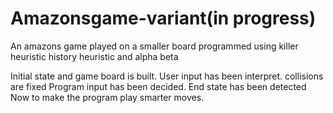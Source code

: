 # Amazonsgame-variant(in progress)
An amazons game played on a smaller board programmed using killer heuristic history heuristic and alpha beta

Initial state and game board is built. 
User input has been interpret. collisions are fixed
Program input has been decided.
End state has been detected
Now to make the program play smarter moves.

